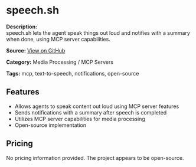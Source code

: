 # speech.sh

**Description:**  
speech.sh lets the agent speak things out loud and notifies with a summary when done, using MCP server capabilities.

**Source:** [View on GitHub](https://github.com/j3k0/speech.sh/blob/main/MCP_README.md)

**Category:** Media Processing / MCP Servers

**Tags:** mcp, text-to-speech, notifications, open-source

## Features
- Allows agents to speak content out loud using MCP server features
- Sends notifications with a summary after speech is completed
- Utilizes MCP server capabilities for media processing
- Open-source implementation

## Pricing
No pricing information provided. The project appears to be open-source.